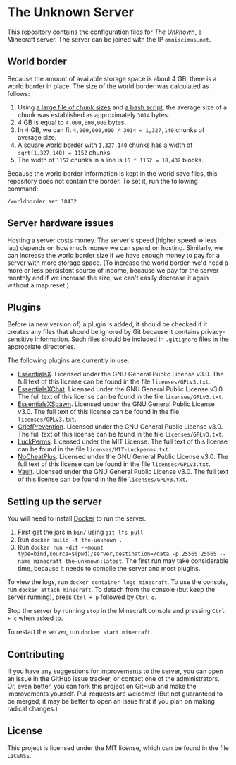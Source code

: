 # The Unknown Server

This repository contains the configuration files for *The Unknown*, a Minecraft server. The server can be joined with the IP `omniscimus.net`.

## World border

Because the amount of available storage space is about 4 GB, there is a world border in place. The size of the world border was calculated as follows:

1. Using [a large file of chunk sizes](https://gist.github.com/haxney/813325) and [a bash script](https://gist.github.com/Omniscimus/0a38f99002c6ecf43cf7857601a76acc), the average size of a chunk was established as approximately `3014` bytes.
1. 4 GB is equal to `4,000,000,000` bytes.
1. In 4 GB, we can fit `4,000,000,000 / 3014 = 1,327,140` chunks of average size.
1. A square world border with `1,327,140` chunks has a width of `sqrt(1,327,140) = 1152` chunks.
1. The width of `1152` chunks in a line is `16 * 1152 = 18,432` blocks.

Because the world border information is kept in the world save files, this repository does not contain the border. To set it, run the following command:

`/worldborder set 18432`

## Server hardware issues

Hosting a server costs money. The server's speed (higher speed => less lag) depends on how much money we can spend on hosting. Similarly, we can increase the world border size if we have enough money to pay for a server with more storage space. (To increase the world border, we'd need a more or less persistent source of income, because we pay for the server monthly and if we increase the size, we can't easily decrease it again without a map reset.)

## Plugins

Before (a new version of) a plugin is added, it should be checked if it creates any files that should be ignored by Git because it contains privacy-sensitive information. Such files should be included in `.gitignore` files in the appropriate directories.

The following plugins are currently in use:

- [EssentialsX](https://ci.drtshock.net/job/EssentialsX/). Licensed under the GNU General Public License v3.0. The full text of this license can be found in the file `licenses/GPLv3.txt`.
- [EssentialsXChat](https://ci.drtshock.net/job/EssentialsX/). Licensed under the GNU General Public License v3.0. The full text of this license can be found in the file `licenses/GPLv3.txt`.
- [EssentialsXSpawn](https://ci.drtshock.net/job/EssentialsX/). Licensed under the GNU General Public License v3.0. The full text of this license can be found in the file `licenses/GPLv3.txt`.
- [GriefPrevention](https://www.spigotmc.org/resources/griefprevention.1884/). Licensed under the GNU General Public License v3.0. The full text of this license can be found in the file `licenses/GPLv3.txt`.
- [LuckPerms](https://www.spigotmc.org/resources/luckperms-an-advanced-permissions-plugin.28140/). Licensed under the MIT License. The full text of this license can be found in the file `licenses/MIT-Luckperms.txt`.
- [NoCheatPlus](https://github.com/NoCheatPlus/Docs/wiki/Notable-Builds). Licensed under the GNU General Public License v3.0. The full text of this license can be found in the file `licenses/GPLv3.txt`.
- [Vault](http://dev.bukkit.org/bukkit-plugins/vault/). Licensed under the GNU General Public License v3.0. The full text of this license can be found in the file `licenses/GPLv3.txt`.

## Setting up the server
You will need to install [Docker](https://www.docker.com) to run the server.

1. First get the jars in `bin/` using `git lfs pull`
1. Run `docker build -t the-unknown .`
1. Run `docker run -dit --mount type=bind,source=$(pwd)/server,destination=/data -p 25565:25565 --name minecraft the-unknown:latest`. The first run may take considerable time, because it needs to compile the server and most plugins.

To view the logs, run `docker container logs minecraft`. To use the console, run `docker attach minecraft`. To detach from the console (but keep the server running), press `Ctrl + p` followed by `Ctrl q`.

Stop the server by running `stop` in the Minecraft console and pressing `Ctrl + c` when asked to.

To restart the server, run `docker start minecraft`.

## Contributing

If you have any suggestions for improvements to the server, you can open an issue in the GitHub issue tracker, or contact one of the administrators. Or, even better, you can fork this project on GitHub and make the improvements yourself. Pull requests are welcome! (But not guaranteed to be merged; it may be better to open an issue first if you plan on making radical changes.)

## License

This project is licensed under the MIT license, which can be found in the file `LICENSE`.
